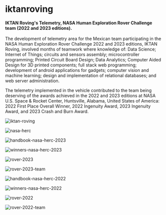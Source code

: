 # iktanroving
<b>IKTAN Roving's Telemetry, NASA Human Exploration Rover Challenge team (2022 and 2023 editions).</b><br><br>
The development of telemetry area for the Mexican team participating in the NASA Human Exploration Rover Challenge 2022 and 2023 editions, IKTAN Roving, involved months of teamwork where knowledge of: Data Science; Internet of Things; circuits and sensors assembly; microcontroller programming; Printed Circuit Board Design; Data Analytics; Computer Aided Design for 3D printed components; full stack web programming; development of android applications for gadgets; computer vision and machine learning; design and implementation of relational databases; and web server administration.

The telemetry implemented in the vehicle contributed to the team being deserving of the awards achieved in the 2022 and 2023 editions at NASA U.S. Space & Rocket Center, Huntsville, Alabama, United States of America: 2022 First Place Overall Winner, 2022 Ingenuity Award, 2023 Ingenuity Award, and 2023 Crash and Burn Award.

![iktan-roving](https://github.com/vivasrguez/iktanroving/assets/85045551/f799f656-d70e-4742-b167-aec9563d08e8)

![nasa-herc](https://github.com/vivasrguez/iktanroving/assets/85045551/6121c923-fb9d-4e50-8ccf-de82222e7558)

![handbook-nasa-herc-2023](https://github.com/vivasrguez/iktanroving/assets/85045551/942f631c-1e4c-4997-9cc2-e52b89c1ab2f)

![winners-nasa-herc-2023](https://github.com/vivasrguez/iktanroving/assets/85045551/9cff5799-bd27-46ee-a416-4aa45255f14a)

![rover-2023](https://github.com/vivasrguez/iktanroving/assets/85045551/8d581579-396a-4067-9bf2-33875241f361)

![rover-2023-team](https://github.com/vivasrguez/iktanroving/assets/85045551/e73684b4-2d44-4ffb-ac4c-bb057d1a4f14)

![handbook-nasa-herc-2022](https://github.com/vivasrguez/iktanroving/assets/85045551/cf58e735-589e-425f-a1a9-b6e4dd49fced)

![winners-nasa-herc-2022](https://github.com/vivasrguez/iktanroving/assets/85045551/ffa0f55b-2f62-447d-a0f3-5b33ba3be5e9)

![rover-2022](https://github.com/vivasrguez/iktanroving/assets/85045551/a2e9cea7-8575-4f2b-9f27-30f27b941ae0)

![rover-2022-team](https://github.com/vivasrguez/iktanroving/assets/85045551/2dc72d99-7e05-4df4-a91c-388d3f7ad68e)
